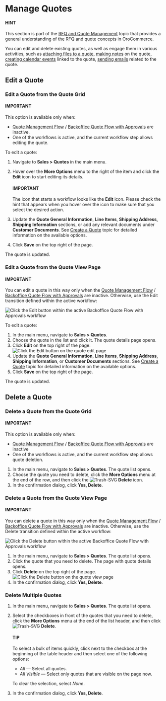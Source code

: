 # Manage Quotes

#### HINT
This section is part of the [RFQ and Quote Management](../../../concept-guides/customers-sales/rfq-quotes/index.md#concept-guide-rfq-quotes) topic that provides a general understanding of the RFQ and quote concepts in OroCommerce.

You can edit and delete existing quotes, as well as engage them in various activities, such as [attaching files to a quote](../../getting-started/information-management/attachments.md#user-guide-activities-attachments), [making notes](../../getting-started/information-management/notes.md#user-guide-add-note) on the quote, [creating calendar events](../../activities/calendar-events/index.md#doc-activities-events) linked to the quote, [sending emails](../../getting-started/user-menu/my-emails.md#user-guide-using-emails) related to the quote.

<a id="quotes-actions-edit"></a>

## Edit a Quote

<a id="quotes-actions-edit-fromgrid"></a>

### Edit a Quote from the Quote Grid

<!-- begin -->

#### IMPORTANT
This option is available only when:

* [Quote Management Flow](flows/index.md#simple-quote-management) / [Backoffice Quote Flow with Approvals](flows/index.md#quote-management-with-approvals) are inactive.
* One of the workflows is active, and the current workflow step allows editing the quote.

To edit a quote:

1. Navigate to **Sales > Quotes** in the main menu.
2. Hover over the <i class="fa fa-ellipsis-h fa-lg" aria-hidden="true"></i> **More Options** menu to the right of the item and click the <i class="fa fa-edit fa-lg" aria-hidden="true"></i> **Edit** icon to start editing its details.

   #### IMPORTANT
   The icon that starts a workflow looks like the **Edit** icon. Please check the hint that appears when you hover over the icon to make sure that you select the desired action.
3. Update the **Quote General Information**, **Line Items**, **Shipping Address**, **Shipping Information** sections, or add any relevant documents under **Customer Documents**. See [Create a Quote](create/create-from-scratch.md#quote-create-from-scratch) topic for detailed information on the available options.
4. Click **Save** on the top right of the page.

The quote is updated.

<!-- finish -->

<a id="quotes-actions-edit-fromviewpage"></a>

### Edit a Quote from the Quote View Page

#### IMPORTANT
You can edit a quote in this way only when the [Quote Management Flow](flows/index.md#simple-quote-management) / [Backoffice Quote Flow with Approvals](flows/index.md#quote-management-with-approvals) are inactive.  Otherwise, use the Edit transition defined within the active workflow:

![Click the Edit button within the active Backoffice Quote Flow with Approvals workflow](user/img/sales/quotes/quotes_workflowedit1.png)

To edit a quote:

1. In the main menu, navigate to **Sales > Quotes**.
2. Choose the quote in the list and click it. The quote details page opens.
3. Click **Edit** on the top right of the page:
   ![Click the Edit button on the quote edit page](user/img/sales/quotes/quotes_edit1.png)
4. Update the **Quote General Information**, **Line Items**, **Shipping Address**, **Shipping Information**, or **Customer Documents** sections. See [Create a Quote](create/create-from-scratch.md#quote-create-from-scratch) topic for detailed information on the available options.
5. Click **Save** on the top right of the page.

The quote is updated.

<a id="quotes-actions-delete"></a>

<a id="quotes-actions-delete-fromgrid"></a>

## Delete a Quote

### Delete a Quote from the Quote Grid

<!-- begin -->

#### IMPORTANT
This option is available only when:

* [Quote Management Flow](flows/index.md#simple-quote-management) / [Backoffice Quote Flow with Approvals](flows/index.md#quote-management-with-approvals) are inactive
* One of the workflows is active, and the current workflow step allows quote deletion.

1. In the main menu, navigate to **Sales > Quotes**. The quote list opens.
2. Choose the quote you need to delete, click the <i class="fa fa-ellipsis-h fa-lg" aria-hidden="true"></i> **More Options** menu at the end of the row, and then click the ![Trash-SVG](_themes/sphinx_rtd_theme/static/svg-icons/trash.svg) **Delete** icon.
3. In the confirmation dialog, click **Yes, Delete**.

<!-- finish -->

<a id="quotes-actions-delete-fromviewpage"></a>

### Delete a Quote from the Quote View Page

#### IMPORTANT
You can delete a quote in this way only when the [Quote Management Flow](flows/index.md#simple-quote-management) / [Backoffice Quote Flow with Approvals](flows/index.md#quote-management-with-approvals) are inactive. Otherwise, use the Delete transition defined within the active workflow:

![Click the Delete button within the active Backoffice Quote Flow with Approvals workflow](user/img/sales/quotes/quotes_workflowdelete1.png)

1. In the main menu, navigate to **Sales > Quotes**. The quote list opens.
2. Click the quote that you need to delete. The page with quote details opens.
3. Click **Delete** on the top right of the page.
   ![Click the Delete button on the quote view page](user/img/sales/quotes/quotes_delete1.png)
4. In the confirmation dialog, click **Yes, Delete**.

<a id="quotes-actions-delete-multiple"></a>

### Delete Multiple Quotes

1. In the main menu, navigate to **Sales > Quotes**. The quote list opens.
2. Select the checkboxes in front of the quotes that you need to delete, click the <i class="fa fa-ellipsis-h fa-lg" aria-hidden="true"></i> **More Options** menu at the end of the list header, and then click ![Trash-SVG](_themes/sphinx_rtd_theme/static/svg-icons/trash.svg) **Delete**.

   #### TIP
   To select a bulk of items quickly, click <i class="fa fa-caret-down fa-lg" aria-hidden="true"></i> next to the checkbox at the beginning of the table header and then select one of the following options:
   * *All* — Select all quotes.
   * *All Visible* — Select only quotes that are visible on the page now.

   To clear the selection, select *None*.
3. In the confirmation dialog, click **Yes, Delete**.

<!-- fa-bars = fa-navicon -->
<!-- Ic Tiles is used as Set As Default in saved views, and as tiles in display layout options -->
<!-- IcPencil refers to Rename in Commerce and Inline Editing in CRM -->
<!-- Check mark in the square. -->
<!-- SortDesc is also used as drop-down arrow -->
<!-- A -->
<!-- B -->
<!-- C -->
<!-- D -->
<!-- E -->
<!-- F -->
<!-- G -->
<!-- H -->
<!-- I -->
<!-- L -->
<!-- M -->
<!-- P -->
<!-- R -->
<!-- S -->
<!-- T -->
<!-- U -->
<!-- Z -->
